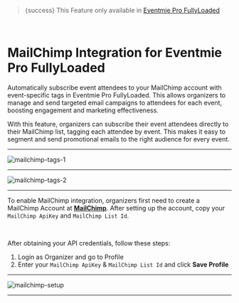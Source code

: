 <!--
Meta Description: Learn how to integrate MailChimp with Eventmie Pro FullyLoaded. Step-by-step guide for subscribing event attendees, using event tags, and sending targeted email campaigns with MailChimp in your Laravel event management platform.
Meta Keywords: MailChimp, Eventmie Pro FullyLoaded, Laravel MailChimp integration, email marketing, attendee subscription, event tags, organizer, promotional emails, event management, Classiebit
-->
> {success} This Feature only available in [Eventmie Pro FullyLoaded](https://classiebit.com/eventmie-pro-fullyloaded)

<br>

# MailChimp Integration for Eventmie Pro FullyLoaded

Automatically subscribe event attendees to your MailChimp account with event-specific tags in Eventmie Pro FullyLoaded. This allows organizers to manage and send targeted email campaigns to attendees for each event, boosting engagement and marketing effectiveness.

With this feature, organizers can subscribe their event attendees directly to their MailChimp list, tagging each attendee by event. This makes it easy to segment and send promotional emails to the right audience for every event.

---

![mailchimp-tags-1](/images/fullyloaded/mailchimp-tags-1.webp "mailchimp-tags-1")

---

![mailchimp-tags-2](/images/fullyloaded/mailchimp-tags-2.webp "mailchimp-tags-2")

---

To enable MailChimp integration, organizers first need to create a MailChimp Account at **[MailChimp](https://mailchimp.com/)**. After setting up the account, copy your `MailChimp ApiKey` and `MailChimp List Id`.

<br>

After obtaining your API credentials, follow these steps:

1. Login as Organizer and go to Profile
2. Enter your `MailChimp ApiKey` & `MailChimp List Id` and click **Save Profile**

---

![mailchimp-setup](/images/v2/EventmieProFullyLoadedV2.0/mailchimp-setup.webp "mailchimp-setup")

---
